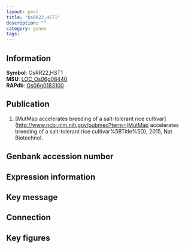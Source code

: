 ```yaml
---
layout: post
title: "OsRR22,HST1"
description: ""
category: genes
tags: 
---
```


## Information
__Symbol__: OsRR22,HST1  
__MSU__: [LOC_Os06g08440](http://rice.plantbiology.msu.edu/cgi-bin/ORF_infopage.cgi?orf=LOC_Os06g08440)  
__RAPdb__: [Os06g0183100](http://rapdb.dna.affrc.go.jp/viewer/gbrowse_details/irgsp1?name=Os06g0183100)  

## Publication
1. [MutMap accelerates breeding of a salt-tolerant rice cultivar](http://www.ncbi.nlm.nih.gov/pubmed?term=(MutMap accelerates breeding of a salt-tolerant rice cultivar%5BTitle%5D), 2015, Nat Biotechnol.

## Genbank accession number

## Expression information

## Key message

## Connection

## Key figures


